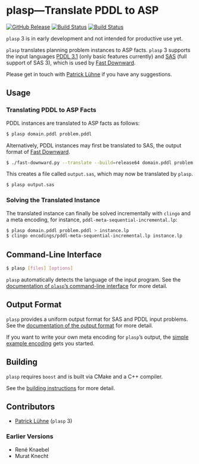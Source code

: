 # plasp—Translate PDDL to ASP

[![GitHub Release](https://img.shields.io/github/release/potassco/plasp.svg?maxAge=3600)](https://github.com/potassco/plasp/releases)
[![Build Status](https://img.shields.io/travis/potassco/plasp/develop.svg?maxAge=3600&label=build (master))](https://travis-ci.org/potassco/plasp?branch=master)
[![Build Status](https://img.shields.io/travis/potassco/plasp/develop.svg?maxAge=3600&label=build (develop))](https://travis-ci.org/potassco/plasp?branch=develop)

`plasp` 3 is in early development and not intended for productive use yet.

`plasp` translates planning problem instances to ASP facts.
`plasp` 3 supports the input languages [PDDL 3.1](https://helios.hud.ac.uk/scommv/IPC-14/software.html) (only basic features currently) and [SAS](http://www.fast-downward.org/TranslatorOutputFormat) (full support of SAS 3), which is used by [Fast Downward](http://www.fast-downward.org/).

Please get in touch with [Patrick Lühne](https://www.luehne.de) if you have any suggestions.

## Usage

### Translating PDDL to ASP Facts

PDDL instances are translated to ASP facts as follows:

```bash
$ plasp domain.pddl problem.pddl
```

Alternatively, PDDL instances may first be translated to SAS, the output format of [Fast Downward](http://www.fast-downward.org/).

```bash
$ ./fast-downward.py --translate --build=release64 domain.pddl problem.pddl
```

This creates a file called `output.sas`, which may now be translated by `plasp`.

```bash
$ plasp output.sas
```

### Solving the Translated Instance

The translated instance can finally be solved incrementally with `clingo` and a meta encoding, for instance, `pddl-meta-sequential-incremental.lp`:

```bash
$ plasp domain.pddl problem.pddl > instance.lp
$ clingo encodings/pddl-meta-sequential-incremental.lp instance.lp
```

## Command-Line Interface

```bash
$ plasp [files] [options]
```

`plasp` automatically detects the language of the input program.
See the [documentation of `plasp`’s command-line interface](doc/command-line-interface.md) for more detail.

## Output Format

`plasp` provides a uniform output format for SAS and PDDL input problems.
See the [documentation of the output format](doc/output-format.md) for more detail.

If you want to write your own meta encoding for `plasp`’s output, the [simple example encoding](encodings/sequential-incremental.lp) gets you started.

## Building

`plasp` requires `boost` and is built via CMake and a C++ compiler.

See the [building instructions](doc/building-instructions.md) for more detail.

## Contributors

* [Patrick Lühne](https://www.luehne.de) (`plasp` 3)

### Earlier Versions

* René Knaebel
* Murat Knecht
